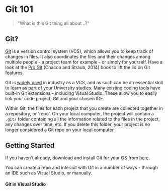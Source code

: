 # Git 101

> "What is this Git thing all about ..?"

## Git?
[Git](https://git-scm.com) is a version control system (VCS), which allows you to keep track of changes in files. It also coordinates the files and their changes among multiple people - a project team for example - or simply for yourself. Have a look at the [Pro Git](https://git-scm.com/book/en/v2) (Chacon and Straub, 2014) book to lift the lid on Git features.

Git is [widely used](https://en.wikipedia.org/wiki/Git) in industry as a VCS, and as such can be an essential skill to learn as part of your University studies. Many [existing](https://git-scm.com/book/en/v2/Appendix-A%3A-Git-in-Other-Environments-Graphical-Interfaces) coding tools have built-in Git extensions - including Visual Studio. These allow you to easily link your code project, Git and your chosen IDE.

Within Git, the files for each project that you create are collected together in a repository, or 'repo'. On your local computer, the project will contain a ```.git/``` folder containing all the information related to the files in the project, any changes over time, etc. If you delete this folder, your project is no longer considered a Git repo on your local computer.

## Getting Started
If you haven't already, download and install Git for your OS from [here](https://git-scm.com/download/).

You can create a repo and interact with Git in a number of ways - through an IDE such as Visual Studio, or manually.

#### Git in Visual Studio


